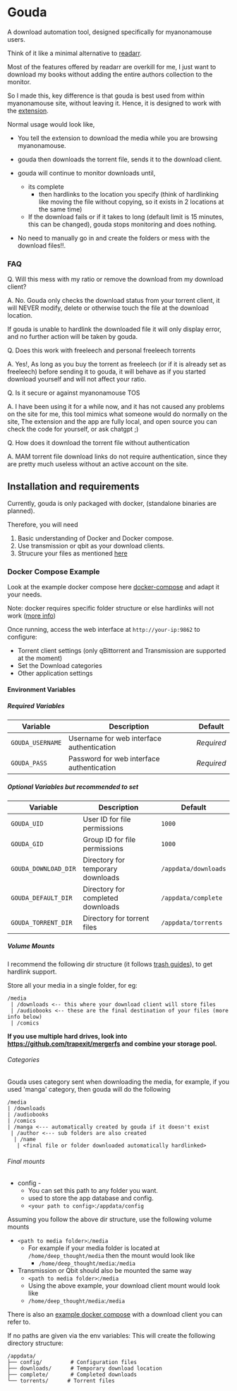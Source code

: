 # Gouda

A download automation tool, designed specifically for myanonamouse users.

Think of it like a minimal alternative to [readarr](https://github.com/Readarr/Readarr).

Most of the features offered by readarr are overkill for me, I just want to download my books without adding the entire authors collection to the monitor.

So I made this, key difference is that gouda is best used from within myanonamouse site, without leaving it. Hence, it is designed to work with the [extension](https://github.com/ra341/parmesan).

Normal usage would look like, 

* You tell the extension to download the media while you are browsing myanonamouse. 

* gouda then downloads the torrent file, sends it to the download client.

* gouda will continue to monitor downloads until,
  * its complete 
    *  then hardlinks to the location you specify (think of hardlinking like moving the file without copying, so it exists in 2 locations at the same time)
  * If the download fails or if it takes to long (default limit is 15 minutes, this can be changed), gouda stops monitoring and does nothing.

* No need to manually go in and create the folders or mess with the download files!!.

### FAQ

Q. Will this mess with my ratio or remove the download from my download client?

A. No. Gouda only checks the download status from your torrent client, it will NEVER modify, 
delete or otherwise touch the file at the download location.

If gouda is unable to hardlink the downloaded file it will only display error, and no further action will be taken by gouda.

Q. Does this work with freeleech and personal freeleech torrents

A. Yes!, As long as you buy the torrent as freeleech (or if it is already set as freeleech) before sending it to gouda, 
it will behave as if you started download yourself and will not affect your ratio.

Q. Is it secure or against myanonamouse TOS

A. I have been using it for a while now, and it has not caused any problems on the site for me, this tool mimics what someone would do normally on the site,
The extension and the app are fully local, and open source you can check the code for yourself, or ask chatgpt ;)

Q. How does it download the torrent file without authentication

A. MAM torrent file download links do not require authentication, since they are pretty much useless without an active account on the site.

## Installation and requirements

Currently, gouda is only packaged with docker, (standalone binaries are planned).

Therefore, you will need 

1. Basic understanding of Docker and Docker compose.
2. Use transmission or qbit as your download clients.
3. Strucure your files as mentioned [here](#volume-mounts)

### Docker Compose Example

Look at the example docker compose here [docker-compose](prod-docker-compose.yml) and adapt it your needs.

Note: docker requires specific folder structure or else hardlinks will not work ([more info](#volume-mounts))

Once running, access the web interface at `http://your-ip:9862` to configure:
- Torrent client settings (only qBittorrent and Transmission are supported at the moment)
- Set the Download categories
- Other application settings

#### Environment Variables

##### Required Variables
| Variable | Description | Default |
|----------|-------------|---------|
| `GOUDA_USERNAME` | Username for web interface authentication | *Required* |
| `GOUDA_PASS` | Password for web interface authentication | *Required* |

##### Optional Variables but recommended to set 
| Variable | Description | Default |
|----------|-------------|---------|
| `GOUDA_UID` | User ID for file permissions | `1000` |
| `GOUDA_GID` | Group ID for file permissions | `1000` |
| `GOUDA_DOWNLOAD_DIR` | Directory for temporary downloads | `/appdata/downloads` |
| `GOUDA_DEFAULT_DIR` | Directory for completed downloads | `/appdata/complete` |
| `GOUDA_TORRENT_DIR` | Directory for torrent files | `/appdata/torrents` |

##### Volume Mounts

I recommend the following dir structure (it follows [trash guides](https://trash-guides.info/File-and-Folder-Structure/)), to get hardlink support.

Store all your media in a single folder, for eg:
```
/media
 | /downloads <-- this where your download client will store files
 | /audiobooks <-- these are the final destination of your files (more info below)
 | /comics
```

****If you use multiple hard drives, look into https://github.com/trapexit/mergerfs and combine your storage pool.****

###### Categories

Gouda uses category sent when downloading the media, for example, if you used 'manga' category, 
then gouda will do the following 
```
/media
| /downloads
| /audiobooks
| /comics
| /manga <--- automatically created by gouda if it doesn't exist
 | /author <--- sub folders are also created 
  | /name
   | <final file or folder downloaded automatically hardlinked>
```

###### Final mounts

* config -
  * You can set this path to any folder you want. 
  * used to store the app database and config.
  * `<your path to config>`:`/appdata/config`

Assuming you follow the above dir structure, use the following volume mounts
  * `<path to media folder>`:`/media`
    * For example if your media folder is located at `/home/deep_thought/media` then the mount would look like
      * `/home/deep_thought/media`:`/media`
  * Transmission or Qbit should also be mounted the same way
    * `<path to media folder>`:`/media`
    * Using the above example, your download client mount would look like 
    * `/home/deep_thought/media`:`/media`

There is also an [example docker compose](./prod-docker-compose.yml) with a download client you can refer to.

If no paths are given via the env variables:
This will create the following directory structure:
```
/appdata/
├── config/         # Configuration files
├── downloads/      # Temporary download location
├── complete/       # Completed downloads
└── torrents/      # Torrent files
```

